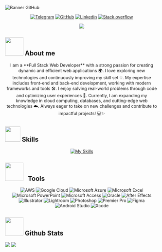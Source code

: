 <!-- Banner de GitHub -->
![Banner GitHub](https://github.com/user-attachments/assets/ae59667b-9cd2-4026-be8b-96c088d46d41)
<p align="center">
  <a href="https://t.me/XLorian1"><img src="https://img.shields.io/badge/Telegram-2CA5E0?style=for-the-badge&logo=telegram&logoColor=white" alt="Telegram"/></a>
  <a href="https://github.com/XLorian"><img src="https://img.shields.io/badge/GitHub-100000?style=for-the-badge&logo=github&logoColor=white" alt="GitHub"/></a>
  <a href="https://www.linkedin.com/in/daniel-p%C3%A9rez-02b078339/"><img src="https://img.shields.io/badge/LinkedIn-0077B5?style=for-the-badge&logo=linkedin&logoColor=white" alt="Linkedin"/></a>
  <a href="https://stackoverflow.com/users/29234825/xlorian?tab=profile"><img src="https://img.shields.io/badge/Stack_Overflow-FE7A16?style=for-the-badge&logo=stack-overflow&logoColor=white" alt="Stack overflow"/></a>
</p>
<p align="center">
  <a href="https://github.com/DenverCoder1/readme-typing-svg">
    <img src="https://readme-typing-svg.herokuapp.com?lines=Full+Stack+Web+Developer;Passionate+about+coding;Always+learning+new+technologies&center=true&width=500&height=50">
  </a>
</p>

## <picture><img src="https://github.com/7oSkaaa/7oSkaaa/blob/main/Images/about_me.gif?raw=true" width=60px></picture> About me

<p align="center">
I am a **Full Stack Web Developer** with a strong passion for creating dynamic and efficient web applications 🌍. I love exploring new technologies and continuously improving my skill set 💡. My expertise includes front-end and back-end development, working with modern frameworks and tools 🛠️. I enjoy solving real-world problems through code and optimizing user experiences 🚀. Currently, I am expanding my knowledge in cloud computing, databases, and cutting-edge web technologies ☁️. Always eager to take on new challenges and contribute to impactful projects! 💻✨  
</p>

<h2><img src = "https://media2.giphy.com/media/QssGEmpkyEOhBCb7e1/giphy.gif?cid=ecf05e47a0n3gi1bfqntqmob8g9aid1oyj2wr3ds3mg700bl&rid=giphy.gif" width = 50px> Skills </h2>

<p align="center">
  <a href="https://skillicons.dev">
    <img src="https://skillicons.dev/icons?i=js,ts,html,css,sass,py,java,php,cs,cpp,c,go,r,rust,kotlin,swift,mysql,postgres,sqlite,mongodb,firebase,graphql,react,nextjs,reactivex,solidjs,svelte,angular,nestjs,nodejs,express,laravel,django,flask,spring,dotnet,rocket,git,docker,kubernetes,sklearn,rollupjs,powershell,elixir,haskell" alt="My Skills">
  </a>
</p>


<h2>
  <img src="https://github.com/user-attachments/assets/a123c52a-c140-471b-b757-b94a2837ee6b" width="60px"> &nbsp; Tools
</h2>
<p align="center">
  <img src="https://img.shields.io/badge/Amazon_AWS-232F3E?style=for-the-badge&logo=amazon-aws&logoColor=white" alt="AWS" />
  <img src="https://img.shields.io/badge/Google_Cloud-4285F4?style=for-the-badge&logo=google-cloud&logoColor=white" alt="Google Cloud" />
  <img src="https://img.shields.io/badge/Microsoft_Azure-0089D6?style=for-the-badge&logo=microsoft-azure&logoColor=white" alt="Microsoft Azure" />
  <img src="https://img.shields.io/badge/Microsoft_Excel-217346?style=for-the-badge&logo=microsoft-excel&logoColor=white" alt="Microsoft Excel" />
  <img src="https://img.shields.io/badge/Microsoft_PowerPoint-B7472A?style=for-the-badge&logo=microsoft-powerpoint&logoColor=white" alt="Microsoft PowerPoint" />
  <img src="https://img.shields.io/badge/Microsoft_Access-A4373A?style=for-the-badge&logo=microsoft-access&logoColor=white" alt="Microsoft Access" />
  <img src="https://img.shields.io/badge/Oracle-F80000?style=for-the-badge&logo=Oracle&logoColor=white" alt="Oracle" />
  <img src="https://img.shields.io/badge/Adobe%20after%20affects-CF96FD?style=for-the-badge&logo=Adobe%20after%20effects&logoColor=393665" alt="After Effects" />
  <img src="https://img.shields.io/badge/Adobe%20Illustrator-FF9A00?style=for-the-badge&logo=adobe%20illustrator&logoColor=white" alt="Illustrator" />
  <img src="https://img.shields.io/badge/Adobe%20Lightroom-31A8FF?style=for-the-badge&logo=Adobe%20Lightroom&logoColor=white" alt="Lightroom" />
  <img src="https://img.shields.io/badge/Adobe%20Photoshop-31A8FF?style=for-the-badge&logo=Adobe%20Photoshop&logoColor=black" alt="Photoshop" />
  <img src="https://img.shields.io/badge/Adobe%20Premiere%20Pro-9999FF?style=for-the-badge&logo=Adobe%20Premiere%20Pro&logoColor=white" alt="Premier Pro" />
  <img src="https://img.shields.io/badge/Figma-F24E1E?style=for-the-badge&logo=figma&logoColor=white" alt="Figma" />
  <img src="https://img.shields.io/badge/Android_Studio-3DDC84?style=for-the-badge&logo=android-studio&logoColor=white" alt="Android Studio" />
  <img src="https://img.shields.io/badge/Xcode-007ACC?style=for-the-badge&logo=Xcode&logoColor=white" alt="Xcode" />
</p>

## <picture> <img src="https://github.com/7oSkaaa/7oSkaaa/blob/main/Images/Statistics.gif?raw=true" width="60px"> </picture> Github Stats

[![](https://github-readme-stats.vercel.app/api?username=XLorian&show_icons=true&theme=tokyonight&hide_border=true&locale=en)](https://github.com/DanniDev0)
[![](https://github-readme-streak-stats.herokuapp.com/?user=XLorian&theme=material-palenight)](https://github.com/DanniDev0)
